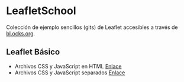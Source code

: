 # LeafletSchool

Colección de ejemplo sencillos (gits) de Leaflet accesibles a través de [bl.ocks.org](http://bl.ocks.org/).

## Leaflet Básico

- Archivos CSS y JavaScript en HTML [Enlace](http://bl.ocks.org/sigdeletras/3bbc1518e10db1d25434567a5645e5bb)
- Archivos CSS y JavaScript separados [Enlace](http://bl.ocks.org/sigdeletras/3ecabc3d2483691657d49938ab2f4729)
